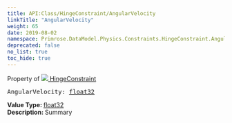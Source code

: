 ```yaml
---
title: API:Class/HingeConstraint/AngularVelocity
linkTitle: "AngularVelocity"
weight: 65
date: 2019-08-02
namespace: Primrose.DataModel.Physics.Constraints.HingeConstraint.AngularVelocity
deprecated: false
no_list: true
toc_hide: true
---
```

Property of <a href="/docs/api-reference/Class/HingeConstraint"><img src="/icons/silk/axle.png"/>&nbsp;HingeConstraint</a>
<pre class="method-declaration">
AngularVelocity: <a class="type" href="/docs/api-reference/System/Primitives#single">float32</a></pre>
<b>Value Type: </b>
<a class="type" href="/docs/api-reference/System/Primitives#single">float32</a>
<br/>
<b>Description: </b>
Summary

